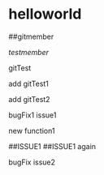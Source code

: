 # helloworld

##gitmember

*testmember*

gitTest

add gitTest1

add gitTest2

bugFix1 issue1

new function1

##ISSUE1
##ISSUE1 again

bugFix issue2
